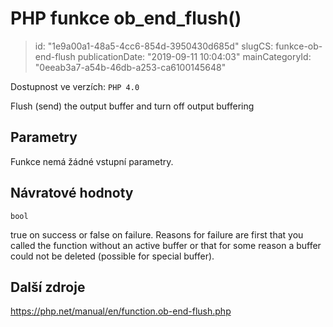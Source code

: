 PHP funkce ob_end_flush()
=========================

> id: "1e9a00a1-48a5-4cc6-854d-3950430d685d"
> slugCS: funkce-ob-end-flush
> publicationDate: "2019-09-11 10:04:03"
> mainCategoryId: "0eeab3a7-a54b-46db-a253-ca6100145648"

Dostupnost ve verzích: `PHP 4.0`

Flush (send) the output buffer and turn off output buffering


Parametry
--------------

Funkce nemá žádné vstupní parametry.

Návratové hodnoty
----------------

`bool`

true on success or false on failure. Reasons for failure are first that you called the
function without an active buffer or that for some reason a buffer could
not be deleted (possible for special buffer).

Další zdroje
------------

https://php.net/manual/en/function.ob-end-flush.php
